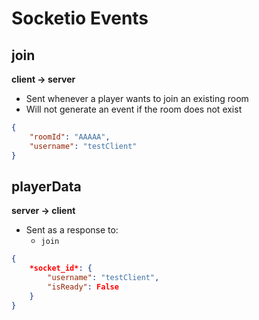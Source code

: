 # Socketio Events

## join

**client -> server**

- Sent whenever a player wants to join an existing room
- Will not generate an event if the room does not exist

```json
{
    "roomId": "AAAAA",
    "username": "testClient"
}
```


## playerData

**server -> client**

- Sent as a response to:
    - `join`

```json
{
    *socket_id*: {
        "username": "testClient",
        "isReady": False
    }
}
```
